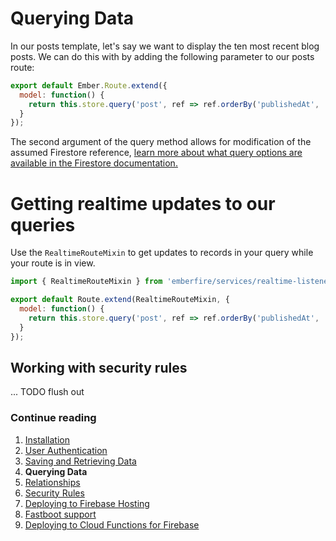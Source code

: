 # Querying Data

In our posts template, let's say we want to display the ten most recent blog posts. We can do this with by adding the following parameter to our posts route:

```js
export default Ember.Route.extend({
  model: function() {
    return this.store.query('post', ref => ref.orderBy('publishedAt', 'desc').limit(10));
  }
});
```

The second argument of the query method allows for modification of the assumed Firestore reference, [learn more about what query options are available in the Firestore documentation.](https://firebase.google.com/docs/firestore/query-data/queries#simple_queries)

# Getting realtime updates to our queries

Use the `RealtimeRouteMixin` to get updates to records in your query while your route is in view.

```js
import { RealtimeRouteMixin } from 'emberfire/services/realtime-listener';

export default Route.extend(RealtimeRouteMixin, {
  model: function() {
    return this.store.query('post', ref => ref.orderBy('publishedAt', 'desc').limit(10));
  }
});
```

## Working with security rules

... TODO flush out


### Continue reading

1. [Installation](installation.md)
1. [User Authentication](authentication.md)
1. [Saving and Retrieving Data](saving-and-retrieving-data.md)
1. **Querying Data**
1. [Relationships](relationships.md)
1. [Security Rules](security-rules.md)
1. [Deploying to Firebase Hosting](deploying-to-firebase-hosting.md)
1. [Fastboot support](fastboot-support.md)
1. [Deploying to Cloud Functions for Firebase](deploying-fastboot-to-cloud-functions.md)